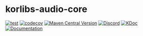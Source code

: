 # korlibs-audio-core

<!-- BADGES -->
[![test](https://github.com/korlibs/korlibs-audio-core/actions/workflows/TEST.yml/badge.svg)](https://github.com/korlibs/korlibs-audio-core/actions/workflows/TEST.yml)
[![codecov](https://codecov.io/gh/korlibs/korlibs-audio-core/graph/badge.svg)](https://codecov.io/gh/korlibs/korlibs-audio-core)
[![Maven Central Version](https://img.shields.io/maven-central/v/com.soywiz/korlibs-audio-core)](https://central.sonatype.com/artifact/com.soywiz/korlibs-audio-core)
[![Discord](https://img.shields.io/discord/728582275884908604?logo=discord&label=Discord)](https://discord.korge.org/)
[![KDoc](https://img.shields.io/badge/docs-kdoc-blue)](https://korlibs.github.io/korlibs-audio-core/)
[![Documentation](https://img.shields.io/badge/docs-documentation-purple)](https://docs.korge.org/audio-core/)
<!-- /BADGES -->
